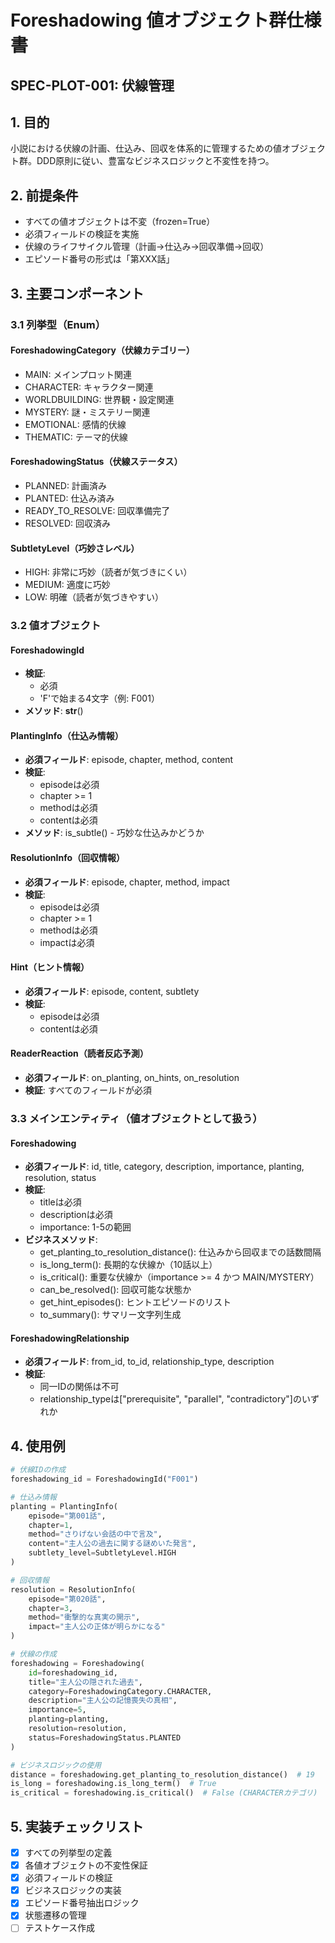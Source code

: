 # Foreshadowing 値オブジェクト群仕様書

## SPEC-PLOT-001: 伏線管理


## 1. 目的
小説における伏線の計画、仕込み、回収を体系的に管理するための値オブジェクト群。DDD原則に従い、豊富なビジネスロジックと不変性を持つ。

## 2. 前提条件
- すべての値オブジェクトは不変（frozen=True）
- 必須フィールドの検証を実施
- 伏線のライフサイクル管理（計画→仕込み→回収準備→回収）
- エピソード番号の形式は「第XXX話」

## 3. 主要コンポーネント

### 3.1 列挙型（Enum）

#### ForeshadowingCategory（伏線カテゴリー）
- MAIN: メインプロット関連
- CHARACTER: キャラクター関連
- WORLDBUILDING: 世界観・設定関連
- MYSTERY: 謎・ミステリー関連
- EMOTIONAL: 感情的伏線
- THEMATIC: テーマ的伏線

#### ForeshadowingStatus（伏線ステータス）
- PLANNED: 計画済み
- PLANTED: 仕込み済み
- READY_TO_RESOLVE: 回収準備完了
- RESOLVED: 回収済み

#### SubtletyLevel（巧妙さレベル）
- HIGH: 非常に巧妙（読者が気づきにくい）
- MEDIUM: 適度に巧妙
- LOW: 明確（読者が気づきやすい）

### 3.2 値オブジェクト

#### ForeshadowingId
- **検証**:
  - 必須
  - 'F'で始まる4文字（例: F001）
- **メソッド**: __str__()

#### PlantingInfo（仕込み情報）
- **必須フィールド**: episode, chapter, method, content
- **検証**:
  - episodeは必須
  - chapter >= 1
  - methodは必須
  - contentは必須
- **メソッド**: is_subtle() - 巧妙な仕込みかどうか

#### ResolutionInfo（回収情報）
- **必須フィールド**: episode, chapter, method, impact
- **検証**:
  - episodeは必須
  - chapter >= 1
  - methodは必須
  - impactは必須

#### Hint（ヒント情報）
- **必須フィールド**: episode, content, subtlety
- **検証**:
  - episodeは必須
  - contentは必須

#### ReaderReaction（読者反応予測）
- **必須フィールド**: on_planting, on_hints, on_resolution
- **検証**: すべてのフィールドが必須

### 3.3 メインエンティティ（値オブジェクトとして扱う）

#### Foreshadowing
- **必須フィールド**: id, title, category, description, importance, planting, resolution, status
- **検証**:
  - titleは必須
  - descriptionは必須
  - importance: 1-5の範囲
- **ビジネスメソッド**:
  - get_planting_to_resolution_distance(): 仕込みから回収までの話数間隔
  - is_long_term(): 長期的な伏線か（10話以上）
  - is_critical(): 重要な伏線か（importance >= 4 かつ MAIN/MYSTERY）
  - can_be_resolved(): 回収可能な状態か
  - get_hint_episodes(): ヒントエピソードのリスト
  - to_summary(): サマリー文字列生成

#### ForeshadowingRelationship
- **必須フィールド**: from_id, to_id, relationship_type, description
- **検証**:
  - 同一IDの関係は不可
  - relationship_typeは["prerequisite", "parallel", "contradictory"]のいずれか

## 4. 使用例

```python
# 伏線IDの作成
foreshadowing_id = ForeshadowingId("F001")

# 仕込み情報
planting = PlantingInfo(
    episode="第001話",
    chapter=1,
    method="さりげない会話の中で言及",
    content="主人公の過去に関する謎めいた発言",
    subtlety_level=SubtletyLevel.HIGH
)

# 回収情報
resolution = ResolutionInfo(
    episode="第020話",
    chapter=3,
    method="衝撃的な真実の開示",
    impact="主人公の正体が明らかになる"
)

# 伏線の作成
foreshadowing = Foreshadowing(
    id=foreshadowing_id,
    title="主人公の隠された過去",
    category=ForeshadowingCategory.CHARACTER,
    description="主人公の記憶喪失の真相",
    importance=5,
    planting=planting,
    resolution=resolution,
    status=ForeshadowingStatus.PLANTED
)

# ビジネスロジックの使用
distance = foreshadowing.get_planting_to_resolution_distance()  # 19
is_long = foreshadowing.is_long_term()  # True
is_critical = foreshadowing.is_critical()  # False (CHARACTERカテゴリ)
```

## 5. 実装チェックリスト
- [x] すべての列挙型の定義
- [x] 各値オブジェクトの不変性保証
- [x] 必須フィールドの検証
- [x] ビジネスロジックの実装
- [x] エピソード番号抽出ロジック
- [x] 状態遷移の管理
- [ ] テストケース作成
